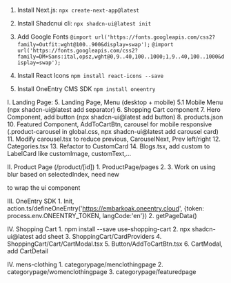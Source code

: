 1. Install Next.js:
``` npx create-next-app@latest ```

2. Install Shadcnui cli:
```npx shadcn-ui@latest init```

3. Add Google Fonts
```@import url('https://fonts.googleapis.com/css2?family=Outfit:wght@100..900&display=swap');```
```@import url('https://fonts.googleapis.com/css2?family=DM+Sans:ital,opsz,wght@0,9..40,100..1000;1,9..40,100..1000&display=swap');```

4. Install React Icons
```npm install react-icons --save```

5. Install OneEntry CMS SDK
```npm install oneentry```

I. Landing Page:
    5. Landing Page, Menu (desktop + mobile)
    5.1 Mobile Menu (npx shadcn-ui@latest add separator)
    6. Shopping Cart component
    7. Hero Component, add button (npx shadcn-ui@latest add button)
    8. products.json
    10. Featured Component, AddToCartBtn, carousel for mobile responsive (.product-carousel in global.css, npx shadcn-ui@latest add carousel card)
    11. Modify carousel.tsx to reduce previous, CarouselNext, Prev left/right
    12. Categories.tsx
    13. Refactor to CustomCard
    14. Blogs.tsx, add custom to LabelCard like customImage, customText,...

II. Product Page (/product/[id])
    1. ProductPage/pages
    2. <ProductCarousel>
    3. Work on <ProductPreview> using blur based on selectedIndex, need new <div onclick> to wrap the ui component

III. OneEntry SDK
    1. Init, action.ts/defineOneEntry('https://embarkoak.oneentry.cloud', {token: process.env.ONEENTRY_TOKEN, langCode:'en'})
    2. getPageData()

IV. Shopping Cart
    1. npm install --save use-shopping-cart
    2. npx shadcn-ui@latest add sheet
    3. ShoppingCart/CardProviders
    4. ShoppingCart/Cart/CartModal.tsx
    5. Button/AddToCartBtn.tsx
    6. CartModal, add CartDetail

IV. mens-clothing
    1. categorypage/menclothingpage
    2. categorypage/womenclothingpage
    3. categorypage/featuredpage